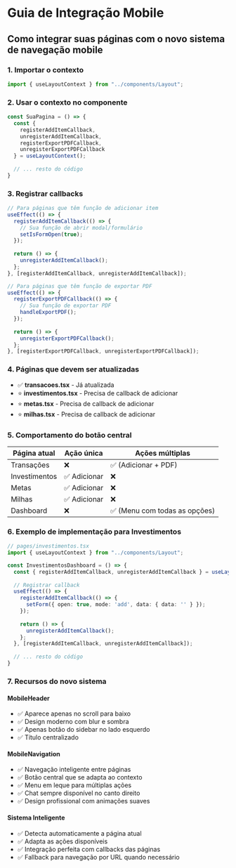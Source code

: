 # Guia de Integração Mobile

## Como integrar suas páginas com o novo sistema de navegação mobile

### 1. Importar o contexto

```typescript
import { useLayoutContext } from "../components/Layout";
```

### 2. Usar o contexto no componente

```typescript
const SuaPagina = () => {
  const { 
    registerAddItemCallback, 
    unregisterAddItemCallback, 
    registerExportPDFCallback, 
    unregisterExportPDFCallback 
  } = useLayoutContext();
  
  // ... resto do código
}
```

### 3. Registrar callbacks

```typescript
// Para páginas que têm função de adicionar item
useEffect(() => {
  registerAddItemCallback(() => {
    // Sua função de abrir modal/formulário
    setIsFormOpen(true);
  });
  
  return () => {
    unregisterAddItemCallback();
  };
}, [registerAddItemCallback, unregisterAddItemCallback]);

// Para páginas que têm função de exportar PDF
useEffect(() => {
  registerExportPDFCallback(() => {
    // Sua função de exportar PDF
    handleExportPDF();
  });
  
  return () => {
    unregisterExportPDFCallback();
  };
}, [registerExportPDFCallback, unregisterExportPDFCallback]);
```

### 4. Páginas que devem ser atualizadas

- ✅ **transacoes.tsx** - Já atualizada
- ⭐ **investimentos.tsx** - Precisa de callback de adicionar
- ⭐ **metas.tsx** - Precisa de callback de adicionar  
- ⭐ **milhas.tsx** - Precisa de callback de adicionar

### 5. Comportamento do botão central

**Página atual** | **Ação única** | **Ações múltiplas**
--- | --- | ---
Transações | ❌ | ✅ (Adicionar + PDF)
Investimentos | ✅ Adicionar | ❌
Metas | ✅ Adicionar | ❌
Milhas | ✅ Adicionar | ❌
Dashboard | ❌ | ✅ (Menu com todas as opções)

### 6. Exemplo de implementação para Investimentos

```typescript
// pages/investimentos.tsx
import { useLayoutContext } from "../components/Layout";

const InvestimentosDashboard = () => {
  const { registerAddItemCallback, unregisterAddItemCallback } = useLayoutContext();
  
  // Registrar callback
  useEffect(() => {
    registerAddItemCallback(() => {
      setForm({ open: true, mode: 'add', data: { data: '' } });
    });
    
    return () => {
      unregisterAddItemCallback();
    };
  }, [registerAddItemCallback, unregisterAddItemCallback]);
  
  // ... resto do código
}
```

### 7. Recursos do novo sistema

#### MobileHeader
- ✅ Aparece apenas no scroll para baixo
- ✅ Design moderno com blur e sombra
- ✅ Apenas botão do sidebar no lado esquerdo
- ✅ Título centralizado

#### MobileNavigation  
- ✅ Navegação inteligente entre páginas
- ✅ Botão central que se adapta ao contexto
- ✅ Menu em leque para múltiplas ações
- ✅ Chat sempre disponível no canto direito
- ✅ Design profissional com animações suaves

#### Sistema Inteligente
- ✅ Detecta automaticamente a página atual
- ✅ Adapta as ações disponíveis
- ✅ Integração perfeita com callbacks das páginas
- ✅ Fallback para navegação por URL quando necessário 